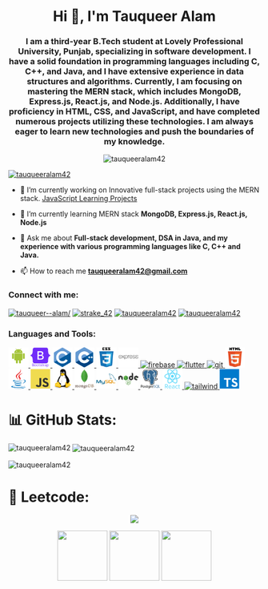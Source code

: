 <h1 align="center">Hi 👋, I'm Tauqueer Alam</h1>
<h3 align="center">I am a third-year B.Tech student at Lovely Professional University, Punjab, specializing in software development. I have a solid foundation in programming languages including C, C++, and Java, and I have extensive experience in data structures and algorithms. Currently, I am focusing on mastering the MERN stack, which includes MongoDB, Express.js, React.js, and Node.js. Additionally, I have proficiency in HTML, CSS, and JavaScript, and have completed numerous projects utilizing these technologies. I am always eager to learn new technologies and push the boundaries of my knowledge.</h3>

<p align="center"> <img src="https://komarev.com/ghpvc/?username=tauqueeralam42&label=Profile%20views&color=0e75b6&style=flat" alt="tauqueeralam42" /> </p>

<p align="left"> <a href="https://github.com/ryo-ma/github-profile-trophy"><img src="https://github-profile-trophy.vercel.app/?username=tauqueeralam42" alt="tauqueeralam42" /></a> </p>

- 🔭 I’m currently working on Innovative full-stack projects using the MERN stack. [JavaScript Learning Projects](https://tauqueer-javascript-projects.netlify.app/)

- 🌱 I’m currently learning MERN stack **MongoDB, Express.js, React.js, Node.js**

- 💬 Ask me about **Full-stack development, DSA in Java, and my experience with various programming languages like C, C++ and Java.**

- 📫 How to reach me **tauqueeralam42@gmail.com**

<h3 align="left">Connect with me:</h3>
<p align="left">
<a href="https://linkedin.com/in/tauqueer--alam/" target="blank"><img align="center" src="https://raw.githubusercontent.com/rahuldkjain/github-profile-readme-generator/master/src/images/icons/Social/linked-in-alt.svg" alt="tauqueer--alam/" height="30" width="40" /></a>
<a href="https://www.codechef.com/users/strake_42" target="blank"><img align="center" src="https://cdn.jsdelivr.net/npm/simple-icons@3.1.0/icons/codechef.svg" alt="strake_42" height="30" width="40" /></a>
<a href="https://www.hackerrank.com/tauqueeralam42" target="blank"><img align="center" src="https://raw.githubusercontent.com/rahuldkjain/github-profile-readme-generator/master/src/images/icons/Social/hackerrank.svg" alt="tauqueeralam42" height="30" width="40" /></a>
<a href="https://www.leetcode.com/tauqueeralam42" target="blank"><img align="center" src="https://raw.githubusercontent.com/rahuldkjain/github-profile-readme-generator/master/src/images/icons/Social/leet-code.svg" alt="tauqueeralam42" height="30" width="40" /></a>
</p>

<h3 align="left">Languages and Tools:</h3>
<p align="left"> <a href="https://developer.android.com" target="_blank" rel="noreferrer"> <img src="https://raw.githubusercontent.com/devicons/devicon/master/icons/android/android-original-wordmark.svg" alt="android" width="40" height="40"/> </a> <a href="https://getbootstrap.com" target="_blank" rel="noreferrer"> <img src="https://raw.githubusercontent.com/devicons/devicon/master/icons/bootstrap/bootstrap-plain-wordmark.svg" alt="bootstrap" width="40" height="40"/> </a> <a href="https://www.cprogramming.com/" target="_blank" rel="noreferrer"> <img src="https://raw.githubusercontent.com/devicons/devicon/master/icons/c/c-original.svg" alt="c" width="40" height="40"/> </a> <a href="https://www.w3schools.com/cpp/" target="_blank" rel="noreferrer"> <img src="https://raw.githubusercontent.com/devicons/devicon/master/icons/cplusplus/cplusplus-original.svg" alt="cplusplus" width="40" height="40"/> </a> <a href="https://www.w3schools.com/css/" target="_blank" rel="noreferrer"> <img src="https://raw.githubusercontent.com/devicons/devicon/master/icons/css3/css3-original-wordmark.svg" alt="css3" width="40" height="40"/> </a> <a href="https://expressjs.com" target="_blank" rel="noreferrer"> <img src="https://raw.githubusercontent.com/devicons/devicon/master/icons/express/express-original-wordmark.svg" alt="express" width="40" height="40"/> </a> <a href="https://firebase.google.com/" target="_blank" rel="noreferrer"> <img src="https://www.vectorlogo.zone/logos/firebase/firebase-icon.svg" alt="firebase" width="40" height="40"/> </a> <a href="https://flutter.dev" target="_blank" rel="noreferrer"> <img src="https://www.vectorlogo.zone/logos/flutterio/flutterio-icon.svg" alt="flutter" width="40" height="40"/> </a> <a href="https://git-scm.com/" target="_blank" rel="noreferrer"> <img src="https://www.vectorlogo.zone/logos/git-scm/git-scm-icon.svg" alt="git" width="40" height="40"/> </a> <a href="https://www.w3.org/html/" target="_blank" rel="noreferrer"> <img src="https://raw.githubusercontent.com/devicons/devicon/master/icons/html5/html5-original-wordmark.svg" alt="html5" width="40" height="40"/> </a> <a href="https://www.java.com" target="_blank" rel="noreferrer"> <img src="https://raw.githubusercontent.com/devicons/devicon/master/icons/java/java-original.svg" alt="java" width="40" height="40"/> </a> <a href="https://developer.mozilla.org/en-US/docs/Web/JavaScript" target="_blank" rel="noreferrer"> <img src="https://raw.githubusercontent.com/devicons/devicon/master/icons/javascript/javascript-original.svg" alt="javascript" width="40" height="40"/> </a> <a href="https://www.linux.org/" target="_blank" rel="noreferrer"> <img src="https://raw.githubusercontent.com/devicons/devicon/master/icons/linux/linux-original.svg" alt="linux" width="40" height="40"/> </a> <a href="https://www.mongodb.com/" target="_blank" rel="noreferrer"> <img src="https://raw.githubusercontent.com/devicons/devicon/master/icons/mongodb/mongodb-original-wordmark.svg" alt="mongodb" width="40" height="40"/> </a> <a href="https://www.mysql.com/" target="_blank" rel="noreferrer"> <img src="https://raw.githubusercontent.com/devicons/devicon/master/icons/mysql/mysql-original-wordmark.svg" alt="mysql" width="40" height="40"/> </a> <a href="https://nodejs.org" target="_blank" rel="noreferrer"> <img src="https://raw.githubusercontent.com/devicons/devicon/master/icons/nodejs/nodejs-original-wordmark.svg" alt="nodejs" width="40" height="40"/> </a> <a href="https://www.postgresql.org" target="_blank" rel="noreferrer"> <img src="https://raw.githubusercontent.com/devicons/devicon/master/icons/postgresql/postgresql-original-wordmark.svg" alt="postgresql" width="40" height="40"/> </a> <a href="https://reactjs.org/" target="_blank" rel="noreferrer"> <img src="https://raw.githubusercontent.com/devicons/devicon/master/icons/react/react-original-wordmark.svg" alt="react" width="40" height="40"/> </a> <a href="https://tailwindcss.com/" target="_blank" rel="noreferrer"> <img src="https://www.vectorlogo.zone/logos/tailwindcss/tailwindcss-icon.svg" alt="tailwind" width="40" height="40"/> </a> <a href="https://www.typescriptlang.org/" target="_blank" rel="noreferrer"> <img src="https://raw.githubusercontent.com/devicons/devicon/master/icons/typescript/typescript-original.svg" alt="typescript" width="40" height="40"/> </a> </p>


# 📊 GitHub Stats:
<p><img align="left" src="https://github-readme-stats.vercel.app/api/top-langs?username=tauqueeralam42&show_icons=true&locale=en&layout=compact" alt="tauqueeralam42" /></p>

<p>&nbsp;<img align="center" src="https://github-readme-stats.vercel.app/api?username=tauqueeralam42&show_icons=true&locale=en" alt="tauqueeralam42" /></p>

<p><img align="center" src="https://github-readme-streak-stats.herokuapp.com/?user=tauqueeralam42&" alt="tauqueeralam42" /></p>

# 🦾 Leetcode:
<p align="center">
  <img  align=top flex-grow=1 src="https://leetcard.jacoblin.cool/tauqueeralam42?theme=dark&font=Nunito&ext=heatmap" />  
</p>
<p align="center">
  <a href="https://leetcode.com/tauqueeralam42/" target="_blank"><img align="center" src="https://assets.leetcode.com/static_assets/marketing/2024-50.gif" height="100" width="100" /></a>
  <a href="https://leetcode.com/tauqueeralam42/" target="_blank"><img align="center" src="https://assets.leetcode.com/static_assets/marketing/2024-100.gif" height="100" width="100" /></a>
  <a href="https://leetcode.com/tauqueeralam42/" target="_blank"><img align="center" src="https://assets.leetcode.com/static_assets/marketing/2024-200.gif" height="100" width="100" /></a>
</p>
